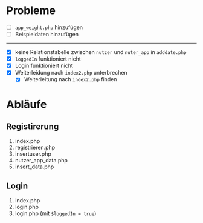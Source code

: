 # Probleme

- [ ] `app_weight.php` hinzufügen
- [ ] Beispieldaten hinzufügen

---

- [x] keine Relationstabelle zwischen `nutzer` und `nuter_app` in `adddate.php`
- [x] `loggedIn` funktioniert nicht
- [x] Login funktioniert nicht
- [x] Weiterleidung nach `index2.php` unterbrechen
  - [x] Weiterleitung nach `index2.php` finden

# Abläufe

## Registirerung

1. index.php
2. registrieren.php
3. insertuser.php
4. nutzer_app_data.php
5. insert_data.php

## Login

1. index.php
2. login.php
3. login.php (mit `$loggedIn = true`)

